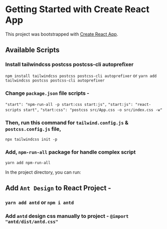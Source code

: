 # Getting Started with Create React App

This project was bootstrapped with [Create React App](https://github.com/facebook/create-react-app).

## Available Scripts

### Install tailwindcss postcss postcss-cli autoprefixer

`npm install tailwindcss postcss postcss-cli autoprefixer` or
`yarn add tailwindcss postcss postcss-cli autoprefixer`

### Change `package.json` file scripts -

`"start": "npm-run-all -p start:css start:js",`
`"start:js": "react-scripts start",`
`"start:css": "postcss src/App.css -o src/index.css -w"`

### Then, run this command for `tailwind.config.js` & `postcss.config.js` file,

`npx tailwindcss init -p`

### Add, `npm-run-all` package for handle complex script

`yarn add npm-run-all`

In the project directory, you can run:

## Add `Ant Design` to React Project -

### `yarn add antd` or `npm i antd`

### Add `antd` design css manually to project - `@import "antd/dist/antd.css"`
